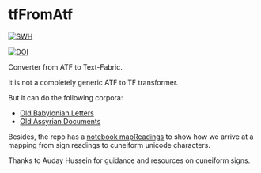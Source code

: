 # tfFromAtf

[![SWH](https://archive.softwareheritage.org/badge/origin/https://github.com/Nino-cunei/tfFromAtf/)](https://archive.softwareheritage.org/browse/origin/https://github.com/Nino-cunei/tfFromAtf/)

[![DOI](https://zenodo.org/badge/DOI/10.5281/zenodo.3909491.svg)](https://doi.org/10.5281/zenodo.3909491)

Converter from ATF to Text-Fabric.

It is not a completely generic ATF to TF transformer.

But it can do the following corpora:

*   [Old Babylonian Letters](https://github.com/Nino-cunei/oldbabylonian)
*   [Old Assyrian Documents](https://github.com/Nino-cunei/oldassyrian)

Besides, the repo has a
[notebook mapReadings](https://nbviewer.jupyter.org/github/Nino-cunei/tfFromAtf/blob/master/programs/mapReadings.ipynb)
to show how we arrive at a mapping from sign readings
to cuneiform unicode characters.

Thanks to Auday Hussein for guidance and resources on cuneiform signs.
